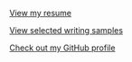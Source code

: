 [View my resume](docs/TMonaghan-Resume.pdf)

[View selected writing samples](/samples/samples.md)

[Check out my GitHub profile](http://www.github.com/tymonaghan)
